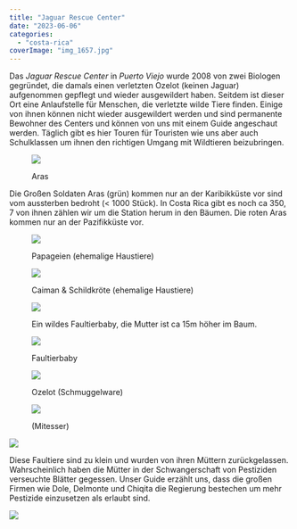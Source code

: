 ```yaml
---
title: "Jaguar Rescue Center"
date: "2023-06-06"
categories: 
  - "costa-rica"
coverImage: "img_1657.jpg"
---
```


Das _Jaguar Rescue Center_ in _Puerto Viejo_ wurde 2008 von zwei Biologen gegründet, die damals einen verletzten Ozelot (keinen Jaguar) aufgenommen gepflegt und wieder ausgewildert haben. Seitdem ist dieser Ort eine Anlaufstelle für Menschen, die verletzte wilde Tiere finden. Einige von ihnen können nicht wieder ausgewildert werden und sind permanente Bewohner des Centers und können von uns mit einem Guide angeschaut werden. Täglich gibt es hier Touren für Touristen wie uns aber auch Schulklassen um ihnen den richtigen Umgang mit Wildtieren beizubringen.

<figure>

![](https://hafenstrand.wordpress.com/wp-content/uploads/2023/06/img_0940.jpg?w=768)

<figcaption>

Aras

</figcaption>

</figure>

Die Großen Soldaten Aras (grün) kommen nur an der Karibikküste vor sind vom aussterben bedroht (< 1000 Stück). In Costa Rica gibt es noch ca 350, 7 von ihnen zählen wir um die Station herum in den Bäumen. Die roten Aras kommen nur an der Pazifikküste vor.

<figure>

![](https://hafenstrand.wordpress.com/wp-content/uploads/2023/06/img_0949.jpg?w=768)

<figcaption>

Papageien (ehemalige Haustiere)

</figcaption>

</figure>

<figure>

![](https://hafenstrand.wordpress.com/wp-content/uploads/2023/06/img_0961.jpg?w=768)

<figcaption>

Caiman & Schildkröte (ehemalige Haustiere)

</figcaption>

</figure>

<figure>

![](https://hafenstrand.wordpress.com/wp-content/uploads/2023/06/img_0958.jpg?w=768)

<figcaption>

Ein wildes Faultierbaby, die Mutter ist ca 15m höher im Baum.

</figcaption>

</figure>

<figure>

![](https://hafenstrand.wordpress.com/wp-content/uploads/2023/06/img_0957.jpg?w=768)

<figcaption>

Faultierbaby

</figcaption>

</figure>

<figure>

![](https://hafenstrand.wordpress.com/wp-content/uploads/2023/06/img_0952.jpg?w=768)

<figcaption>

Ozelot (Schmuggelware)

</figcaption>

</figure>

<figure>

![](https://hafenstrand.wordpress.com/wp-content/uploads/2023/06/img_0951.jpg?w=768)

<figcaption>

(Mitesser)

</figcaption>

</figure>

![](https://hafenstrand.wordpress.com/wp-content/uploads/2023/06/img_0927.jpg?w=768)

Diese Faultiere sind zu klein und wurden von ihren Müttern zurückgelassen. Wahrscheinlich haben die Mütter in der Schwangerschaft von Pestiziden verseuchte Blätter gegessen. Unser Guide erzählt uns, dass die großen Firmen wie Dole, Delmonte und Chiqita die Regierung bestechen um mehr Pestizide einzusetzen als erlaubt sind.

![](https://hafenstrand.wordpress.com/wp-content/uploads/2023/06/img_1657.jpg?w=1005)
